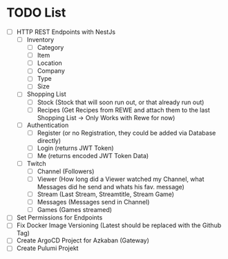 # TODO List


- [ ] HTTP REST Endpoints with NestJs
    - [ ] Inventory
        - [ ] Category
        - [ ] Item
        - [ ] Location
        - [ ] Company
        - [ ] Type
        - [ ] Size
    - [ ] Shopping List
        - [ ] Stock (Stock that will soon run out, or that already run out)
        - [ ] Recipes (Get Recipes from REWE and attach them to the last Shopping List -> Only Works with Rewe for now)
    - [ ] Authentication
        - [ ] Register (or no Registration, they could be added via Database directly)
        - [ ] Login (returns JWT Token)
        - [ ] Me (returns encoded JWT Token Data)
    - [ ] Twitch
        - [ ] Channel (Followers)
        - [ ] Viewer (How long did a Viewer watched my Channel, what Messages did he send and whats his fav. message)
        - [ ] Stream (Last Stream, Streamtitle, Stream Game)
        - [ ] Messages (Messages send in Channel)
        - [ ] Games (Games streamed)

- [ ] Set Permissions for Endpoints
- [ ] Fix Docker Image Versioning (Latest should be replaced with the Github Tag)
- [ ] Create ArgoCD Project for Azkaban (Gateway)
- [ ] Create Pulumi Projekt